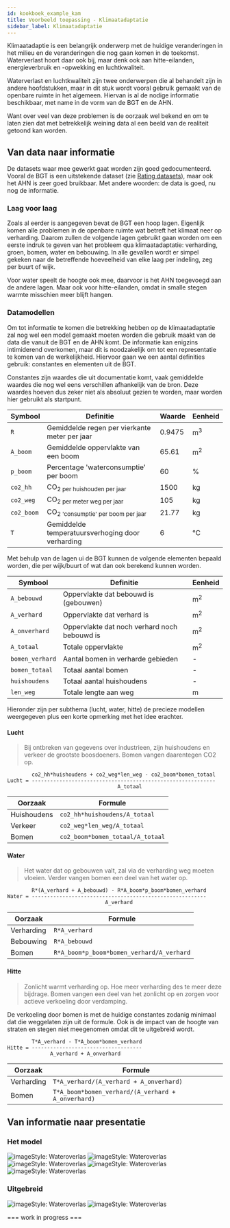 ```yaml
---
id: kookboek_example_kam
title: Voorbeeld toepassing - Klimaatadaptatie
sidebar_label: Klimaatadaptatie
---
```


Klimaatadaptie is een belangrijk onderwerp met de huidige veranderingen in het milieu en de veranderingen die nog gaan komen in de toekomst. Waterverlast hoort daar ook bij, maar denk ook aan hitte-eilanden, energieverbruik en -opwekking en luchtkwaliteit.

Waterverlast en luchtkwaliteit zijn twee onderwerpen die al behandelt zijn in andere hoofdstukken, maar in dit stuk wordt vooral gebruik gemaakt van de openbare ruimte in het algemeen. Hiervan is al de nodige informatie beschikbaar, met name in de vorm van de BGT en de AHN.

Want over veel van deze problemen is de oorzaak wel bekend en om te laten zien dat met betrekkelijk weining data al een beeld van de realiteit getoond kan worden.

## Van data naar informatie

De datasets waar mee gewerkt gaat worden zijn goed gedocumenteerd. Vooral de BGT is een uitstekende dataset (zie [Rating datasets](kookboek_rating_datasets.md)), maar ook het AHN is zeer goed bruikbaar. Met andere woorden: de data is goed, nu nog de informatie.


### Laag voor laag

Zoals al eerder is aangegeven bevat de BGT een hoop lagen. Eigenlijk komen alle problemen in de openbare ruimte wat betreft het klimaat neer op verharding. Daarom zullen de volgende lagen gebruikt gaan worden om een eerste indruk te geven van het probleem qua klimaatadaptatie: verharding, groen, bomen, water en bebouwing. In alle gevallen wordt er simpel gekeken naar de betreffende hoeveelheid van elke laag per indeling, zeg per buurt of wijk.

Voor water speelt de hoogte ook mee, daarvoor is het AHN toegevoegd aan de andere lagen. Maar ook voor hitte-eilanden, omdat in smalle stegen warmte misschien meer blijft hangen. 

### Datamodellen

Om tot informatie te komen die betrekking hebben op de klimaatadaptatie zal nog wel een model gemaakt moeten worden die gebruik maakt van de data die vanuit de BGT en de AHN komt. De informatie kan enigzins intimiderend overkomen, maar dit is noodzakelijk om tot een representatie te komen van de werkelijkheid. Hiervoor gaan we een aantal definities gebruik: constantes en elementen uit de BGT.

Constantes zijn waardes die uit documentatie komt, vaak gemiddelde waardes die nog wel eens verschillen afhankelijk van de bron. Deze waardes hoeven dus zeker niet als absoluut gezien te worden, maar worden hier gebruikt als startpunt.

| Symbool | Definitie | Waarde | Eenheid |
| --- | --- | --- | --- |
| `R` | Gemiddelde regen per vierkante meter per jaar | 0.9475 | m<sup>3</sup> |
| `A_boom` | Gemiddelde oppervlakte van een boom | 65.61 | m<sup>2</sup> |
| `p_boom` | Percentage 'waterconsumptie' per boom | 60 | % |
| `co2_hh` | CO<sub>2 per huishouden per jaar | 1500 | kg |
| `co2_weg` | CO<sub>2 per meter weg per jaar | 105 | kg |
| `co2_boom` | CO<sub>2 'consumptie' per boom per jaar | 21.77 | kg |
| `T` | Gemiddelde temperatuursverhoging door verharding | 6 | ℃ |

Met behulp van de lagen ui de BGT kunnen de volgende elementen bepaald worden, die per wijk/buurt of wat dan ook berekend kunnen worden.

| Symbool | Definitie | Eenheid |
| --- | --- | --- |
| `A_bebouwd` | Oppervlakte dat bebouwd is (gebouwen) | m<sup>2</sup> |
| `A_verhard` | Oppervlakte dat verhard is | m<sup>2</sup> |
| `A_onverhard` | Oppervlakte dat noch verhard noch bebouwd is | m<sup>2</sup> |
| `A_totaal` | Totale oppervlakte | m<sup>2</sup> |
| `bomen_verhard` | Aantal bomen in verharde gebieden | - |
| `bomen_totaal` | Totaal aantal bomen | - |
| `huishoudens` | Totaal aantal huishoudens | - |
| `len_weg` | Totale lengte aan weg | m |

Hieronder zijn per subthema (lucht, water, hitte) de precieze modellen weergegeven plus een korte opmerking met het idee erachter.

#### Lucht

> Bij ontbreken van gegevens over industrieen, zijn huishoudens en verkeer de grootste boosdoeners. Bomen vangen daarentegen CO2 op.

            co2_hh*huishoudens + co2_weg*len_weg - co2_boom*bomen_totaal
    Lucht = ------------------------------------------------------------
                                        A_totaal

| Oorzaak | Formule |
| ------- | ------ |
| Huishoudens | `co2_hh*huishoudens/A_totaal` |
| Verkeer | `co2_weg*len_weg/A_totaal` |
| Bomen | `co2_boom*bomen_totaal/A_totaal` |

#### Water

> Het water dat op gebouwen valt, zal via de verharding weg moeten vloeien. Verder vangen bomen een deel van het water op.

            R*(A_verhard + A_bebouwd) - R*A_boom*p_boom*bomen_verhard
    Water = ---------------------------------------------------------
                                    A_verhard

| Oorzaak | Formule |
| ------- | ------ |
| Verharding | `R*A_verhard` |
| Bebouwing | `R*A_bebouwd` |
| Bomen | `R*A_boom*p_boom*bomen_verhard/A_verhard` |

#### Hitte

> Zonlicht warmt verharding op. Hoe meer verharding des te meer deze bijdrage. Bomen vangen een deel van het zonlicht op en zorgen voor actieve verkoeling door verdamping.

De verkoeling door bomen is met de huidige constantes zodanig minimaal dat die weggelaten zijn uit de formule. Ook is de impact van de hoogte van straten en stegen niet meegenomen omdat dit te uitgebreid wordt.

            T*A_verhard - T*A_boom*bomen_verhard
    Hitte = ------------------------------------
                  A_verhard + A_onverhard

| Oorzaak | Formule |
| ------- | ------ |
| Verharding | `T*A_verhard/(A_verhard + A_onverhard)` |
| Bomen | `T*A_boom*bomen_verhard/(A_verhard + A_onverhard)` |

## Van informatie naar presentatie

### Het model

<img class="imageStyle shadowing" src="/docs/assets/Kookboek/kam.png" target="_blank" alt="imageStyle: Wateroverlas"/>
<img class="imageStyle shadowing" src="/docs/assets/Kookboek/kam_buurt.png" target="_blank" alt="imageStyle: Wateroverlas"/>
<img class="imageStyle shadowing" src="/docs/assets/Kookboek/kam_lucht.png" target="_blank" alt="imageStyle: Wateroverlas"/>
<img class="imageStyle shadowing" src="/docs/assets/Kookboek/kam_water.png" target="_blank" alt="imageStyle: Wateroverlas"/>    
<img class="imageStyle shadowing" src="/docs/assets/Kookboek/kam_hitte.png" target="_blank" alt="imageStyle: Wateroverlas"/>    

### Uitgebreid

<img class="imageStyle shadowing" src="/docs/assets/Kookboek/heat.png" target="_blank" alt="imageStyle: Wateroverlas"/>
<img class="imageStyle shadowing" src="/docs/assets/Kookboek/twi.png" target="_blank" alt="imageStyle: Wateroverlas"/>


=== work in progress ===